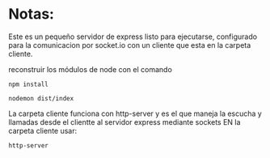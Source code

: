 # Notas:
Este es un pequeño servidor de express listo para ejecutarse, configurado para la comunicacion por socket.io con un  cliente que esta en la carpeta cliente.

reconstruir los módulos de node con el comando

```
npm install
```

```
nodemon dist/index
```


La carpeta cliente funciona con http-server y es el que maneja la escucha y llamadas desde el clientte al servidor express mediante sockets
EN la carpeta cliente usar:

```
http-server
```
